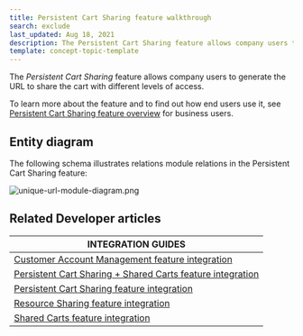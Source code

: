 ```yaml
---
title: Persistent Cart Sharing feature walkthrough
search: exclude
last_updated: Aug 18, 2021
description: The Persistent Cart Sharing feature allows company users to generate the URL to share the cart with different levels of access.
template: concept-topic-template
---
```


The _Persistent Cart Sharing_ feature allows company users to generate the URL to share the cart with different levels of access.


To learn more about the feature and to find out how end users use it, see [Persistent Cart Sharing feature overview](/docs/scos/user/features/{{page.version}}/persistent-cart-sharing-feature-overview.html) for business users.


## Entity diagram

The following schema illustrates relations module relations in the Persistent Cart Sharing feature:

<div class="width-100">

![unique-url-module-diagram.png](https://spryker.s3.eu-central-1.amazonaws.com/docs/Features/Shopping+Cart/Unique+URL+per+Cart+for+Easy+Sharing/unique-url-module-diagram.png)

</div>


## Related Developer articles

| INTEGRATION GUIDES  |
|---|
| [Customer Account Management feature integration](/docs/scos/dev/feature-integration-guides/{{page.version}}/customer-account-management-feature-integration.html) |
| [Persistent Cart Sharing + Shared Carts feature integration](/docs/scos/dev/feature-integration-guides/{{page.version}}/persistent-cart-sharing-shared-carts-feature-integration.html) |
| [Persistent Cart Sharing feature integration](/docs/scos/dev/feature-integration-guides/{{page.version}}/persistent-cart-sharing-feature-integration.html) |
| [Resource Sharing feature integration](/docs/scos/dev/feature-integration-guides/{{page.version}}/resource-sharing-feature-integration.html) |
| [Shared Carts feature integration](/docs/scos/dev/feature-integration-guides/{{page.version}}/shared-carts-feature-integration.html) |

